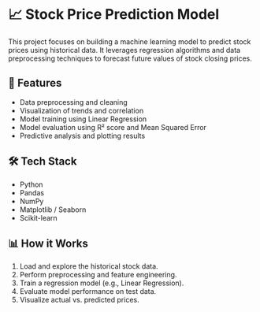 # 📈 Stock Price Prediction Model

This project focuses on building a machine learning model to predict stock prices using historical data. It leverages regression algorithms and data preprocessing techniques to forecast future values of stock closing prices.

## 🚀 Features

- Data preprocessing and cleaning
- Visualization of trends and correlation
- Model training using Linear Regression
- Model evaluation using R² score and Mean Squared Error
- Predictive analysis and plotting results


## 🛠️ Tech Stack

- Python
- Pandas
- NumPy
- Matplotlib / Seaborn
- Scikit-learn

## 📊 How it Works

1. Load and explore the historical stock data.
2. Perform preprocessing and feature engineering.
3. Train a regression model (e.g., Linear Regression).
4. Evaluate model performance on test data.
5. Visualize actual vs. predicted prices.

